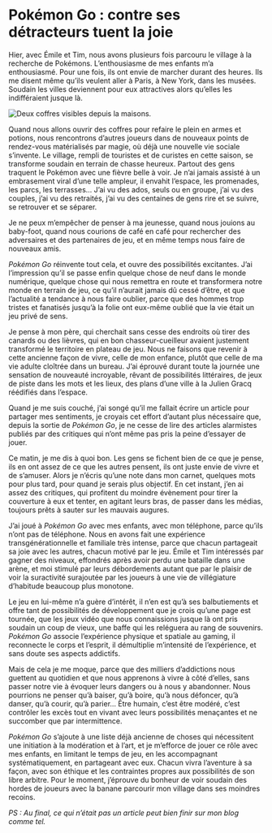 # Pokémon Go : contre ses détracteurs tuent la joie

Hier, avec Émile et Tim, nous avons plusieurs fois parcouru le village à la recherche de Pokémons. L’enthousiasme de mes enfants m’a enthousiasmé. Pour une fois, ils ont envie de marcher durant des heures. Ils me disent même qu’ils veulent aller à Paris, à New York, dans les musées. Soudain les villes deviennent pour eux attractives alors qu’elles les indifféraient jusque là.

![Deux coffres visibles depuis la maisons.](https://tcrouzet.com/images_tc/2016/07/pokemon.jpg)

Quand nous allons ouvrir des coffres pour refaire le plein en armes et potions, nous rencontrons d’autres joueurs dans de nouveaux points de rendez-vous matérialisés par magie, où déjà une nouvelle vie sociale s’invente. Le village, rempli de touristes et de curistes en cette saison, se transforme soudain en terrain de chasse heureux. Partout des gens traquent le Pokémon avec une fièvre belle à voir. Je n’ai jamais assisté à un embrasement viral d’une telle ampleur, il envahit l’espace, les promenades, les parcs, les terrasses… J’ai vu des ados, seuls ou en groupe, j’ai vu des couples, j’ai vu des retraités, j’ai vu des centaines de gens rire et se suivre, se retrouver et se séparer.

Je ne peux m’empêcher de penser à ma jeunesse, quand nous jouions au baby-foot, quand nous courions de café en café pour rechercher des adversaires et des partenaires de jeu, et en même temps nous faire de nouveaux amis.

*Pokémon Go* réinvente tout cela, et ouvre des possibilités excitantes. J’ai l’impression qu’il se passe enfin quelque chose de neuf dans le monde numérique, quelque chose qui nous remettra en route et transformera notre monde en terrain de jeu, ce qu’il n’aurait jamais dû cessé d’être, et que l’actualité a tendance à nous faire oublier, parce que des hommes trop tristes et fanatisés jusqu’à la folie ont eux-même oublié que la vie était un jeu privé de sens.

Je pense à mon père, qui cherchait sans cesse des endroits où tirer des canards ou des lièvres, qui en bon chasseur-cueilleur avaient justement transformé le territoire en plateau de jeu. Nous ne faisons que revenir à cette ancienne façon de vivre, celle de mon enfance, plutôt que celle de ma vie adulte cloîtrée dans un bureau. J’ai éprouvé durant toute la journée une sensation de nouveauté incroyable, rêvant de possibilités littéraires, de jeux de piste dans les mots et les lieux, des plans d’une ville à la Julien Gracq réédifiés dans l’espace.

Quand je me suis couché, j’ai songé qu’il me fallait écrire un article pour partager mes sentiments, je croyais cet effort d’autant plus nécessaire que, depuis la sortie de *Pokémon Go*, je ne cesse de lire des articles alarmistes publiés par des critiques qui n’ont même pas pris la peine d’essayer de jouer.

Ce matin, je me dis à quoi bon. Les gens se fichent bien de ce que je pense, ils en ont assez de ce que les autres pensent, ils ont juste envie de vivre et de s’amuser. Alors je n’écris qu’une note dans mon carnet, quelques mots pour plus tard, pour quand je serais plus objectif. En cet instant, j’en ai assez des critiques, qui profitent du moindre évènement pour tirer la couverture à eux et tenter, en agitant leurs bras, de passer dans les médias, toujours prêts à sauter sur les mauvais augures.

J’ai joué à *Pokémon Go* avec mes enfants, avec mon téléphone, parce qu’ils n’ont pas de téléphone. Nous en avons fait une expérience transgénérationnelle et familiale très intense, parce que chacun partageait sa joie avec les autres, chacun motivé par le jeu. Émile et Tim intéressés par gagner des niveaux, effondrés après avoir perdu une bataille dans une arène, et moi stimulé par leurs débordements autant que par le plaisir de voir la suractivité surajoutée par les joueurs à une vie de villégiature d’habitude beaucoup plus monotone.

Le jeu en lui-même n’a guère d’intérêt, il n’en est qu’à ses balbutiements et offre tant de possibilités de développement que je crois qu’une page est tournée, que les jeux vidéo que nous connaissions jusque là ont pris soudain un coup de vieux, une baffe qui les reléguera au rang de souvenirs. *Pokémon Go* associe l’expérience physique et spatiale au gaming, il reconnecte le corps et l’esprit, il démultiplie m’intensité de l’expérience, et sans doute ses aspects addictifs.

Mais de cela je me moque, parce que des milliers d’addictions nous guettent au quotidien et que nous apprenons à vivre à côté d’elles, sans passer notre vie à évoquer leurs dangers ou à nous y abandonner. Nous pourrions ne penser qu’à baiser, qu’à boire, qu’à nous défoncer, qu’à danser, qu’à courir, qu’à parier… Être humain, c’est être modéré, c’est contrôler les excès tout en vivant avec leurs possibilités menaçantes et ne succomber que par intermittence.

*Pokémon Go* s’ajoute à une liste déjà ancienne de choses qui nécessitent une initiation à la modération et à l’art, et je m’efforce de jouer ce rôle avec mes enfants, en limitant le temps de jeu, en les accompagnant systématiquement, en partageant avec eux. Chacun vivra l’aventure à sa façon, avec son éthique et les contraintes propres aux possibilités de son libre arbitre. Pour le moment, j’éprouve du bonheur de voir soudain des hordes de joueurs avec la banane parcourir mon village dans ses moindres recoins.

*PS : Au final, ce qui n’était pas un article peut bien finir sur mon blog comme tel.*